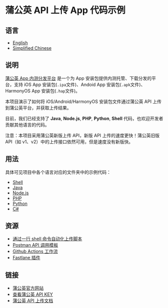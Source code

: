 # 蒲公英 API 上传 App 代码示例

## 语言

- [English](/README_EN.md)
- [Simplified Chinese](/README.md) 

## 说明

[蒲公英 App 内测分发平台](https://www.pgyer.com) 是一个为 App 安装包提供内测托管、下载分发的平台，支持 iOS App 安装包(`.ipa`文件)、Andoid App 安装包(`.apk`文件)、HarmonyOS App 安装包(`.hap`文件)。

本项目演示了如何将 iOS/Android/HarmonyOS 安装包文件通过蒲公英 API 上传到蒲公英平台，并获取上传结果。

目前，我们已经支持了 **Java**, **Node.js**, **PHP**, **Python**, **Shell** 代码，也欢迎开发者贡献其他语言的代码。

注意：本项目采用蒲公英新版上传 API，新版 API 上传的速度更快！蒲公英旧版API（如 v1、v2）中的上传接口依然可用，但是速度没有新版快。

## 用法

具体可见项目中各个语言对应的文件夹中的示例代码：

- [Shell](/shell-demo)
- [Java](/java-demo)
- [Node.js](/nodejs-demo)
- [PHP](/php-demo)
- [Python](/python-demo)
- [C#](/csharp-demo)

## 资源

 - [通过一行 shell 命令自动化上传脚本](https://github.com/PGYER/upload-app-api-example/tree/main/shell-demo)
 - [Postman API 调用模板](https://www.postman.com/pgyerdevs/workspace/pgyer-api)
 - [Github Actions 工作流](https://github.com/PGYER/pgyer-upload-app-action)
 - [Fastlane 插件](https://github.com/shishirui/fastlane-plugin-pgyer)

## 链接

 - [蒲公英官方网站](https://www.pgyer.com)
 - [查看蒲公英 API KEY](https://www.pgyer.com/account/api)
 - [蒲公英 API 上传文档](https://www.pgyer.com/doc/view/api#fastUploadApp)

